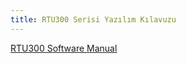 ```yaml
---
title: RTU300 Serisi Yazılım Kılavuzu
---
```


[RTU300 Software Manual](https://https://www.mikrodev.com/wp-content/uploads/2025/01/RTU_SM_122024_v1.2.pdf)